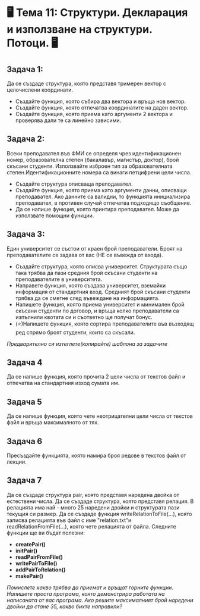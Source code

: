 # 🖥️ Тема 11: Структури. Декларация и използване на структури. Потоци. 🖥️

## Задача 1:
Да се създаде структура, която представя тримерен вектор с целочислени координати.
- Създайте функция, която събира два вектора и връща нов вектор.
- Създайте функция, която отпечатва координатите на даден вектор.
- Създайте функция, която приема като аргументи 2 вектора и проверява дали те са линейно зависими.

## Задача 2:
Всеки преподавател във ФМИ се определя чрез идентификационен номер, образователна степен (бакалавър, магистър, доктор), брой скъсани студенти. Използвайте изброен тип за образователната степен.Идентификационните номера са винаги петцифрени цели числа.
- Създайте структура описваща преподавател.
- Създайте функция, която приема като аргументи данни, описващи преподавател. Ако данните са валидни, то функцията инициализира преподавател, в противен случай отпечатва подходящо съобщение.
- Да се напише функция, която принтира преподавател. Може да използвате помощни функции.

## Задача 3:
Един университет се състои от краен брой преподаватели. Броят на преподавателите се задава от вас (НЕ се въвежда от входа).
- Създайте структура, която описва университет. Структурата също така трябва да пази средния брой скъсани студенти на преподавателите в университета.
- Направете функция, която създава университет, вземайки информация от стандартния вход. Средният брой скъсани студенти трябва да се сметне след въвеждане на информацията.
- Напишете функция, която приема университет и минимален брой скъсани студенти по договор, и връща колко преподаватели са изпълнили квотата си и съответно ще получат бонус.
- (⭐)Напишете функция, която сортира преподавателите във възходящ ред спрямо броят студенти, които са скъсали.

*Предварително си изтеглете(копирайте) шаблона за задачите*

## Задача 4
Да се напише функция, която прочита 2 цели числа от текстов файл и отпечатва на стандартния изход сумата им.

## Задача 5
Да се напише функция, която чете неотрицателни цели числа от текстов файл и връща максималното от тях.

## Задача 6
Пресъздайте функцията, която намира броя редове в текстов файл от лекции.

## Задача 7
Да се създаде структура pair, която представя наредена двойка от естествени
числа. Да се създаде структура, която представя релация. В релацията има най -
много 25 наредени двойки и структурата пази текущия си размер. Да се създаде
функция writeRelationToFile(...), която записва релацията във файл с име
"relation.txt"и readRelationFromFile(...), която чете релацията от файла.
Следните функции ще ви бъдат полезни:

- **createPair()**
- **initPair()**
- **readPairFromFile()**
- **writePairToFile()**
- **addPairToRelation()**
- **makePair()**

*Помислете какво трябва да приемат и връщат горните функции. Напишете проста
програма, която демонстрира работата на написаната от вас програма. Ако решите
максималният брой наредени двойки да стане 35, какво бихте направили?*
